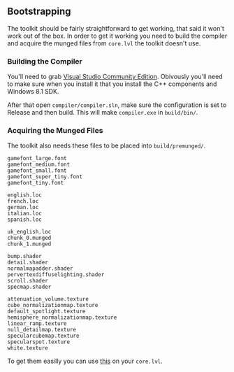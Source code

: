 ## Bootstrapping
The toolkit should be fairly straightforward to get working, that said it won't work
out of the box. In order to get it working you need to build the compiler and acquire the munged files 
from `core.lvl` the toolkit doesn't use.

### Building the Compiler

You'll need to grab [Visual Studio Community Edition](https://www.visualstudio.com/). Obivously you'll need to make sure
when you install it that you install the C++ components and Windows 8.1 SDK.

After that open `compiler/compiler.sln`, make sure the configuration is set to Release and then build. This will make
`compiler.exe` in `build/bin/`.

### Acquiring the Munged Files

The toolkit also needs these files to be placed into `build/premunged/`.

```
gamefont_large.font
gamefont_medium.font
gamefont_small.font
gamefont_super_tiny.font
gamefont_tiny.font

english.loc
french.loc
german.loc
italian.loc
spanish.loc

uk_english.loc
chunk_0.munged
chunk_1.munged

bump.shader
detail.shader
normalmapadder.shader
pervertexdiffuselighting.shader
scroll.shader
specmap.shader

attenuation_volume.texture
cube_normalizationmap.texture
default_spotlight.texture
hemisphere_normalizationmap.texture
linear_ramp.texture
null_detailmap.texture
specularcubemap.texture
specularspot.texture
white.texture
```

To get them easilly you can use [this](https://github.com/SleepKiller/swbf-unmunge) on your `core.lvl`.